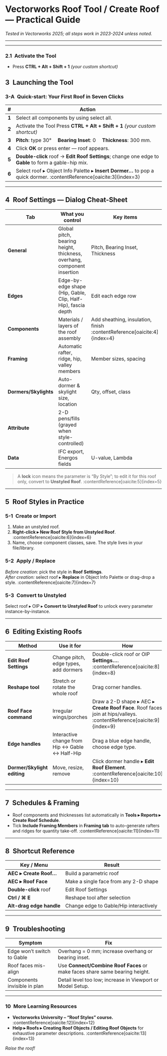 # Vectorworks **Roof Tool / Create Roof** — Practical Guide  
*Tested in Vectorworks 2025; all steps work in 2023-2024 unless noted.*

---

---

### 2.1 Activate the Tool  
- Press **CTRL + Alt + Shift + 1** *(your custom shortcut)*

## 3 Launching the Tool  

### 3-A Quick-start: Your First Roof in Seven Clicks  

| # | Action |
|---|--------|
| **1** | Select all components by using select all. |
| **2** |  Activate the Tool Press **CTRL + Alt + Shift + 1** *(your custom shortcut)*
| **3** | **Pitch**: type 30°  **Bearing Inset**: 0  **Thickness**: 300 mm. |
| **4** | Click **OK** or press enter — roof appears. |
| **5** | **Double-click** roof → **Edit Roof Settings**; change one edge to **Gable** to form a gable-hip mix. |
| **6** | Select roof ▸ Object Info Palette ▸ **Insert Dormer…** to pop a quick dormer. :contentReference[oaicite:3]{index=3} |

---

## 4 Roof Settings — Dialog Cheat-Sheet  

| Tab | What you control | Key items |
|-----|------------------|-----------|
| **General** | Global pitch, bearing height, thickness, overhang, component insertion | Pitch, Bearing Inset, Thickness |
| **Edges** | Edge-by-edge shape (Hip, Gable, Clip, Half-Hip), fascia depth | Edit each edge row |
| **Components** | Materials / layers of the roof assembly | Add sheathing, insulation, finish :contentReference[oaicite:4]{index=4} |
| **Framing** | Automatic rafter, ridge, hip, valley members | Member sizes, spacing |
| **Dormers/Skylights** | Auto-dormer & skylight size, location | Qty, offset, class |
| **Attribute** | 2-D pens/fills (grayed when style-controlled) | |
| **Data** | IFC export, Energos fields | U-value, Lambda |

> A **lock** icon means the parameter is “By Style”; to edit it for this roof only, convert to **Unstyled Roof**. :contentReference[oaicite:5]{index=5}  

---

## 5 Roof Styles in Practice  

### 5-1 Create or Import  
1. Make an unstyled roof.  
2. **Right-click ▸ New Roof Style from Unstyled Roof**. :contentReference[oaicite:6]{index=6}  
3. Name, choose component classes, save. The style lives in your file/library.

### 5-2 Apply / Replace  
*Before creation:* pick the style in **Roof Settings**.  
*After creation:* select roof ▸ **Replace** in Object Info Palette or drag-drop a style. :contentReference[oaicite:7]{index=7}  

### 5-3 Convert to Unstyled  
Select roof ▸ OIP ▸ **Convert to Unstyled Roof** to unlock every parameter instance-by-instance.

---

## 6 Editing Existing Roofs  

| Method | Use it for | How |
|--------|------------|-----|
| **Edit Roof Settings** | Change pitch, edge types, add dormers | Double-click roof or OIP **Settings…**. :contentReference[oaicite:8]{index=8} |
| **Reshape tool** | Stretch or rotate the whole roof | Drag corner handles. |
| **Roof Face command** | Irregular wings/porches | Draw a 2-D shape ▸ AEC ▸ **Create Roof Face**. Roof faces join at hips/valleys. :contentReference[oaicite:9]{index=9} |
| **Edge handles** | Interactive change from Hip ↔ Gable ↔ Half-Hip | Drag a blue edge handle, choose edge type. |
| **Dormer/Skylight editing** | Move, resize, remove | Click dormer handle ▸ **Edit Roof Element**. :contentReference[oaicite:10]{index=10} |

---

## 7 Schedules & Framing  

* Roof components and thicknesses list automatically in **Tools ▸ Reports ▸ Create Roof Schedule**.  
* Tick **Include Framing Members** in **Framing tab** to auto-generate rafters and ridges for quantity take-off. :contentReference[oaicite:11]{index=11}  

---

## 8 Shortcut Reference  

| Key / Menu | Result |
|------------|--------|
| **AEC ▸ Create Roof…** | Build a parametric roof |
| **AEC ▸ Roof Face** | Make a single face from any 2-D shape |
| **Double-click** roof | Edit Roof Settings |
| **Ctrl / ⌘ E** | Reshape tool after selection |
| **Alt-drag edge handle** | Change edge to Gable/Hip interactively |

---

## 9 Troubleshooting  

| Symptom | Fix |
|---------|-----|
| Edge won’t switch to Gable | Overhang = 0 mm; increase overhang or bearing inset. |
| Roof faces mis-align | Use **Connect/Combine Roof Faces** or make faces share same bearing height. |
| Components invisible in plan | Detail level too low; increase in Viewport or Model Setup. |

---

### 10 More Learning Resources  

* **Vectorworks University – “Roof Styles” course.** :contentReference[oaicite:12]{index=12}  
* **Help ▸ Roofs ▸ Creating Roof Objects / Editing Roof Objects** for exhaustive parameter descriptions. :contentReference[oaicite:13]{index=13}  

*Raise the roof!*  
